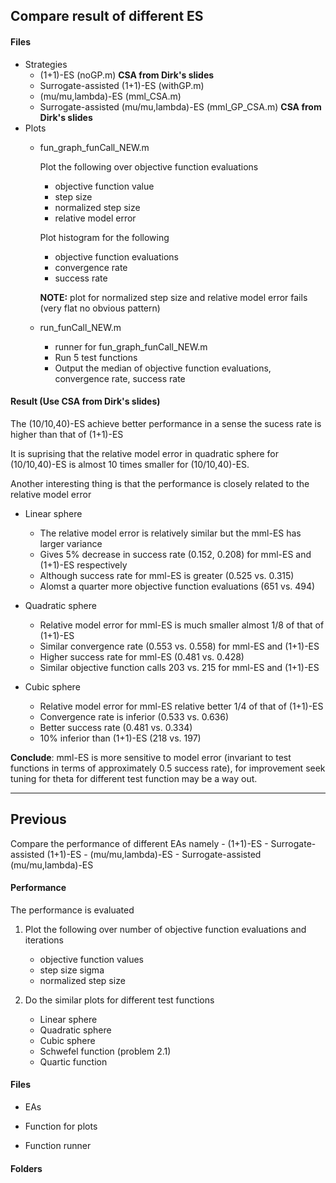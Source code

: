 ## Compare result of different ES
#### Files
- Strategies
    - (1+1)-ES (noGP.m) **CSA from Dirk's slides**
    - Surrogate-assisted (1+1)-ES (withGP.m)
    - (mu/mu,lambda)-ES (mml_CSA.m)
    - Surrogate-assisted (mu/mu,lambda)-ES (mml_GP_CSA.m) **CSA from Dirk's slides**
- Plots
    - fun_graph_funCall_NEW.m

        Plot the following over objective function evaluations 
        - objective function value
        - step size
        - normalized step size
        - relative model error

        Plot histogram for the following 
        - objective function evaluations
        - convergence rate
        - success rate

        **NOTE:** plot for normalized step size and relative model error fails (very flat no obvious pattern)

    - run_funCall_NEW.m
        - runner for fun_graph_funCall_NEW.m
        - Run 5 test functions
        - Output the median of objective function evaluations, convergence rate, success rate

 
#### Result (Use CSA from Dirk's slides)

The (10/10,40)-ES achieve better performance in a sense the sucess rate is higher than that of (1+1)-ES

It is suprising that the relative model error in quadratic sphere for (10/10,40)-ES is almost 10 times smaller for (10/10,40)-ES.

Another interesting thing is that the performance is closely related to the relative model error

- Linear sphere
    - The relative model error is relatively similar but the mml-ES has larger variance
    - Gives 5% decrease in success rate (0.152, 0.208) for mml-ES and (1+1)-ES respectively
    - Although success rate for mml-ES is greater (0.525 vs. 0.315)
    - Alomst a quarter more objective function evaluations (651 vs. 494)

- Quadratic sphere
    - Relative model error for mml-ES is much smaller almost 1/8 of that of (1+1)-ES
    - Similar convergence rate (0.553 vs. 0.558) for mml-ES and (1+1)-ES
    - Higher success rate for mml-ES (0.481 vs. 0.428)
    - Similar objective function calls 203 vs. 215 for mml-ES and (1+1)-ES

- Cubic sphere
    - Relative model error for mml-ES relative better 1/4 of that of (1+1)-ES
    - Convergence rate is inferior (0.533 vs. 0.636)
    - Better success rate (0.481 vs. 0.334)
    - 10% inferior than (1+1)-ES (218 vs. 197)
 

**Conclude**: mml-ES is more sensitive to model error (invariant to test functions in terms of approximately 0.5 success rate), for improvement seek tuning for theta for different test function may be a way out.


---




## Previous
Compare the performance of different EAs namely 
    - (1+1)-ES
    - Surrogate-assisted (1+1)-ES
    - (mu/mu,lambda)-ES
    - Surrogate-assisted (mu/mu,lambda)-ES

#### Performance

The performance is evaluated 
1. Plot the following over number of objective function evaluations and iterations 
    - objective function values 
    - step size sigma
    - normalized step size
    
2. Do the similar plots for different test functions
    - Linear sphere 
    - Quadratic sphere 
    - Cubic sphere 
    - Schwefel function (problem 2.1)
    - Quartic function 

#### Files

- EAs

- Function for plots

- Function runner 

#### Folders
   
